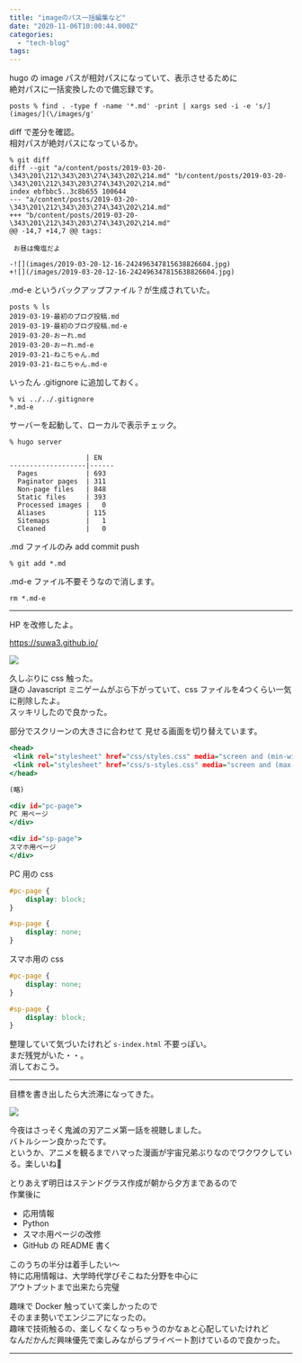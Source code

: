 ```yaml
---
title: "imageのパス一括編集など"
date: "2020-11-06T10:00:44.000Z"
categories: 
  - "tech-blog"
tags: 
---
```


hugo の image パスが相対パスになっていて、表示させるために  
絶対パスに一括変換したので備忘録です。


```
posts % find . -type f -name '*.md' -print | xargs sed -i -e 's/](images/](\/images/g'
```

diff で差分を確認。  
相対パスが絶対パスになっているか。

```
% git diff
diff --git "a/content/posts/2019-03-20-\343\201\212\343\203\274\343\202\214.md" "b/content/posts/2019-03-20-\343\201\212\343\203\274\343\202\214.md"
index ebfbbc5..3c8b655 100644
--- "a/content/posts/2019-03-20-\343\201\212\343\203\274\343\202\214.md"
+++ "b/content/posts/2019-03-20-\343\201\212\343\203\274\343\202\214.md"
@@ -14,7 +14,7 @@ tags:
 
 お昼は俺塩だよ
 
-![](images/2019-03-20-12-16-242496347815638826604.jpg)
+![](/images/2019-03-20-12-16-242496347815638826604.jpg)
 ```
 
 .md-e というバックアップファイル？が生成されていた。
 
 ```
 posts % ls
2019-03-19-最初のブログ投稿.md
2019-03-19-最初のブログ投稿.md-e
2019-03-20-おーれ.md
2019-03-20-おーれ.md-e
2019-03-21-ねこちゃん.md
2019-03-21-ねこちゃん.md-e
```

いったん .gitignore に追加しておく。

```
% vi ../../.gitignore 
*.md-e
```

サーバーを起動して、ローカルで表示チェック。

```
% hugo server 

                   | EN   
-------------------|------
  Pages            | 693  
  Paginator pages  | 311  
  Non-page files   | 848  
  Static files     | 393  
  Processed images |   0  
  Aliases          | 115  
  Sitemaps         |   1  
  Cleaned          |   0  
```

.md ファイルのみ add commit push

```
% git add *.md
```

.md-e ファイル不要そうなので消します。

```
rm *.md-e
```

---

HP を改修したよ。

https://suwa3.github.io/

![](/images/スクリーンショット-2020-11-07-0.40.38.png)

久しぶりに css 触った。  
謎の Javascript ミニゲームがぶら下がっていて、css ファイルを4つくらい一気に削除したよ。  
スッキリしたので良かった。

<head> 部分でスクリーンの大きさに合わせて  
見せる画面を切り替えています。


```html:index.html
<head>
 <link rel="stylesheet" href="css/styles.css" media="screen and (min-width: 981px)">
 <link rel="stylesheet" href="css/s-styles.css" media="screen and (max-width: 980px)">
</head>

(略)

<div id="pc-page">
PC 用ページ
</div>

<div id="sp-page">
スマホ用ページ
</div>
```

PC 用の css

```css:styles.css
#pc-page {
    display: block;
}

#sp-page {
    display: none;
}
```

スマホ用の css

```css:s-styles.css
#pc-page {
    display: none;
}

#sp-page {
    display: block;
}
```

整理していて気づいたけれど `s-index.html` 不要っぽい。  
まだ残党がいた・・。  
消しておこう。

---

目標を書き出したら大渋滞になってきた。

![](/images/スクリーンショット-2020-11-07-1.13.46.png)

今夜はさっそく鬼滅の刃アニメ第一話を視聴しました。  
バトルシーン良かったです。  
というか、アニメを観るまでハマった漫画が宇宙兄弟ぶりなのでワクワクしている。楽しいね🙌

とりあえず明日はステンドグラス作成が朝から夕方まであるので  
作業後に

- 応用情報
- Python
- スマホ用ページの改修
- GitHub の README 書く

このうちの半分は着手したい〜  
特に応用情報は、大学時代学びそこねた分野を中心に  
アウトプットまで出来たら完璧

趣味で Docker 触っていて楽しかったので  
そのまま勢いでエンジニアになったの。  
趣味で技術触るの、楽しくなくなっちゃうのかなぁと心配していたけれど  
なんだかんだ興味優先で楽しみながらプライベート割けているので良かった。

---
